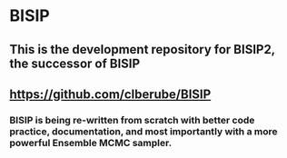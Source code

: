 # BISIP
## This is the development repository for BISIP2, the successor of BISIP
## https://github.com/clberube/BISIP
### BISIP is being re-written from scratch with better code practice, documentation, and most importantly with a more powerful Ensemble MCMC sampler.
